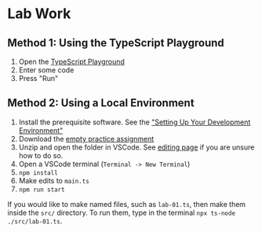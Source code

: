 # Lab Work

## Method 1: Using the TypeScript Playground

1. Open the [TypeScript Playground](https://www.typescriptlang.org/play)
2. Enter some code
3. Press "Run"

## Method 2: Using a Local Environment

1. Install the prerequisite software. See the ["Setting Up Your Development Environment"](/materials/tutorials/homework/environment)
2. Download the [empty practice assignment]()
3. Unzip and open the folder in VSCode. See [editing page](/materials/tutorials/homework/editing) if you are unsure how to do so.
4. Open a VSCode terminal (`Terminal -> New Terminal`)
5. `npm install`
6. Make edits to `main.ts`
7. `npm run start`

If you would like to make named files, such as `lab-01.ts`, then make them inside the `src/` directory. To run them, type in the terminal `npx ts-node ./src/lab-01.ts`.
